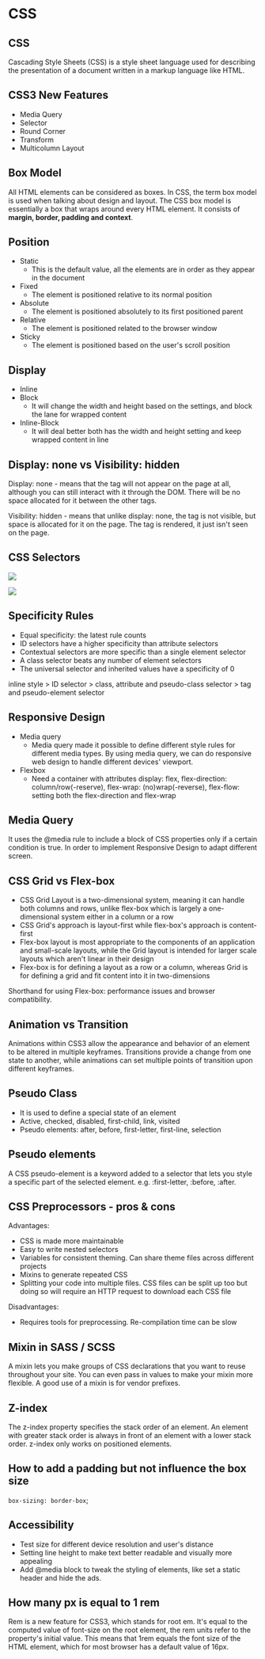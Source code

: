 # CSS

## CSS

Cascading Style Sheets \(CSS\) is a style sheet language used for describing the presentation of a document written in a markup language like HTML.

## CSS3 New Features

* Media Query
* Selector
* Round Corner
* Transform
* Multicolumn Layout

## Box Model

All HTML elements can be considered as boxes. In CSS, the term box model is used when talking about design and layout. The CSS box model is essentially a box that wraps around every HTML element. It consists of **margin, border, padding and context**. 

## Position

* Static
  * This is the default value, all the elements are in order as they appear in the document
* Fixed 
  * The element is positioned relative to its normal position
* Absolute
  * The element is positioned absolutely to its first positioned parent
* Relative
  * The element is positioned related to the browser window
* Sticky
  * The element is positioned based on the user's scroll position

## Display

* Inline
* Block
  * It will change the width and height based on the settings, and block the lane for wrapped content
* Inline-Block
  * It will deal better both has the width and height setting and keep wrapped content in line

## Display: none vs Visibility: hidden

Display: none - means that the tag will not appear on the page at all, although you can still interact with it through the DOM. There will be no space allocated for it between the other tags.

Visibility: hidden - means that unlike display: none, the tag is not visible, but space is allocated for it on the page. The tag is rendered, it just isn't seen on the page. 

## CSS Selectors

![](.gitbook/assets/image%20%2810%29.png)

![](.gitbook/assets/image%20%2814%29.png)

## Specificity Rules

* Equal specificity: the latest rule counts
* ID selectors have a higher specificity than attribute selectors
* Contextual selectors are more specific than a single element selector
* A class selector beats any number of element selectors
* The universal selector and inherited values have a specificity of 0

inline style &gt; ID selector &gt; class, attribute and pseudo-class selector &gt; tag and pseudo-element selector

## Responsive Design

* Media query 
  * Media query made it possible to define different style rules for different media types. By using media query, we can do responsive web design to handle different devices' viewport. 
* Flexbox 
  * Need a container with attributes display: flex, flex-direction: column/row\(-reserve\), flex-wrap: \(no\)wrap\(-reverse\), flex-flow: setting both the flex-direction and flex-wrap

## Media Query 

It uses the @media rule to include a block of CSS properties only if a certain condition is true. In order to implement Responsive Design to adapt different screen. 

## CSS Grid vs Flex-box

* CSS Grid Layout is a two-dimensional system, meaning it can handle both columns and rows, unlike flex-box which is largely a one-dimensional system either in a column or a row
* CSS Grid's approach is layout-first while flex-box's approach is content-first
* Flex-box layout is most appropriate to the components of an application and small-scale layouts, while the Grid layout is intended for larger scale layouts which aren't linear in their design
* Flex-box is for defining a layout as a row or a column, whereas Grid is for defining a grid and fit content into it in two-dimensions

Shorthand for using Flex-box: performance issues and browser compatibility. 

## Animation vs Transition

Animations within CSS3 allow the appearance and behavior of an element to be altered in multiple keyframes. Transitions provide a change from one state to another, while animations can set multiple points of transition upon different keyframes. 

## Pseudo Class

* It is used to define a special state of an element 
* Active, checked, disabled, first-child, link, visited
* Pseudo elements: after, before, first-letter, first-line, selection

## Pseudo elements

A CSS pseudo-element is a keyword added to a selector that lets you style a specific part of the selected element. e.g. :first-letter, :before, :after.

## CSS Preprocessors - pros & cons

Advantages: 

* CSS is made more maintainable
* Easy to write nested selectors
* Variables for consistent theming. Can share theme files across different projects
* Mixins to generate repeated CSS
* Splitting your code into multiple files. CSS files can be split up too but doing so will require an HTTP request to download each CSS file

Disadvantages:

* Requires tools for preprocessing. Re-compilation time can be slow

## Mixin in SASS / SCSS

A mixin lets you make groups of CSS declarations that you want to reuse throughout your site. You can even pass in values to make your mixin more flexible. A good use of a mixin is for vendor prefixes. 

## Z-index

The z-index property specifies the stack order of an element. An element with greater stack order is always in front of an element with a lower stack order. z-index only works on positioned elements. 

## How to add a padding but not influence the box size

`box-sizing: border-box`;

## Accessibility

* Test size for different device resolution and user's distance
* Setting line height to make text better readable and visually more appealing
* Add @media block to tweak the styling of elements, like set a static header and hide the ads. 

## How many px is equal to 1 rem

Rem is a new feature for CSS3, which stands for root em. It's equal to the computed value of font-size on the root element, the rem units refer to the property's initial value. This means that 1rem equals the font size of the HTML element, which for most browser has a default value of 16px.

